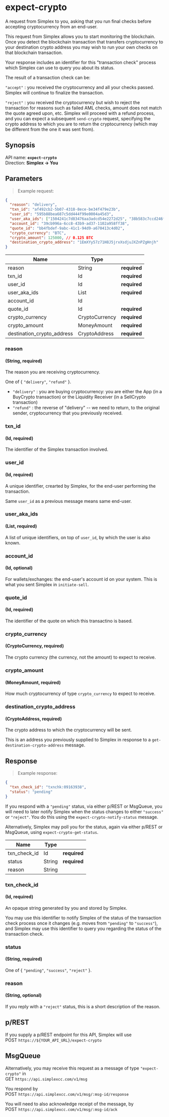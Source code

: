 # expect-crypto #

A request from Simplex to you, asking that you run final checks before accepting cryptocurrency from an end-user.

This request from Simplex allows you to start monitoring the blockchain. Once you detect the blockchain transaction that transfers cryptocurrency to your destination crypto address you may wish to run your own checks on that blockchain transaction.

Your response includes an identifier for this "transaction check" process which Simplex can use to query you about its status.

The result of a transaction check can be:

`"accept"` : you received the cryptocurrency and all your checks passed. Simplex will continue to finalize the transaction.

`"reject"` : you received the cryptocurrency but wish to reject the transaction for reasons such as failed AML checks, amount does not match the quote agreed upon, etc. Simplex will proceed with a refund process, and you can expect a subsequent `send-crypto` request, specifying the crypto address to which you are to return the cryptocurrency (which may be different from the one it was sent from).

## Synopsis ##

API name: **`expect-crypto`**  
Direction: **Simplex &rarr; You**

## Parameters ##

> Example request:

```json
{
  "reason": "delivery",
  "txn_id": "af492cb2-5b07-4318-8ece-be34f479e23b",
  "user_id": "595b88bea687c5dd444f99e0004a45d3",
  "user_aka_ids": ["1504241c7d83476aa3adcd54e2272d25", "38b583c7ccd246ffaed4ab0232b71647"],
  "account_id": "39cb996a-6cc8-43b9-ad37-1102a958ff38",
  "quote_id": "bb4fbdef-9abc-41c1-94d9-a670413c4d02",
  "crypto_currency": "BTC",
  "crypto_amount": 125000, // 0.125 BTC
  "destination_crypto_address": "1EmXYy57z71H8J5jrxXsdjuJXZnPZgHnjh"
}
```

Name                       | Type           |   |
-------------------------- | -------------- | - |
reason                     | String         | **required**
txn_id                     | Id             | **required**
user_id                    | Id             | **required**
user_aka_ids               | List<Id>       | **required**
account_id                 | Id             |
quote_id                   | Id             | **required**
crypto_currency            | CryptoCurrency | **required**
crypto_amount              | MoneyAmount    | **required**
destination_crypto_address | CryptoAddress  | **required**

### reason ###
#### (String, **required**)

The reason you are receiving cryptocurrency.

One of { `"delivery"`, `"refund"` }.

 * `"delivery"` : you are buying cryptocurrency: you are either the App (in a BuyCrypto transaction) or the Liquidity Receiver (in a SellCrypto transaction)
 * `"refund"` : the reverse of "delivery" -- we need to return, to the original sender, cryptocurrency that you previously received.

### txn_id ###
#### (Id, **required**)

The identifier of the Simplex transaction involved.

### user_id ###
#### (Id, **required**)

A unique identifier, crearted by Simplex, for the end-user performing the transaction.

Same `user_id` as a previous message means same end-user.

### user_aka_ids ###
#### (List<Id>, **required**)

A list of unique identifiers, on top of `user_id`, by which the user is also known.

### account_id ###
#### (Id, optional)

For wallets/exchanges: the end-user's account id on your system. This is what you sent Simplex in `initiate-sell`.

### quote_id ###
#### (Id, **required**)

The identifier of the quote on which this transactino is based.

### crypto_currency ###
#### (CryptoCurrency, **required**)

The crypto currency (the currency, not the amount) to expect to receive.

### crypto_amount ###
#### (MoneyAmount, **required**)

How much cryptocurrency of type `crypto_currency` to expect to receive.

### destination_crypto_address ###
#### (CryptoAddress, **required**)

The crypto address to which the cryptocurrency will be sent.

This is an address you previously supplied to Simplex in response to a `get-destination-crypto-address` message.

## Response ##

> Example response:

```json
{
  "txn_check_id": "txnchk:09163938",
  "status": "pending"
}
```

If you respond with a `"pending"` status, via either p/REST or MsgQueue, you will need to later notify Simplex when the status changes to either `"success"` or `"reject"`. You do this using the `expect-crypto-notify-status` message.

Alternatively, Simplex may poll you for the status, again via either p/REST or MsgQueue, using `expect-crypto-get-status`.

Name         | Type   |   |
------------ | ------ | - |
txn_check_id | Id     | **required**
status       | String | **required**
reason       | String |

### txn_check_id ###
#### (Id, **required**)

An opaque string generated by you and stored by Simplex.

You may use this identifier to notify Simplex of the status of the transaction check process once it changes (e.g. moves from `"pending"` to `"success"`), and Simplex may use this identifier to query you regarding the status of the transaction check.

### status ###
#### (String, **required**)

One of { `"pending"`, `"success"`, `"reject"` }.

### reason ###
#### (String, optional)

If you reply with a `"reject"` status, this is a short description of the reason.

## p/REST ##

If you supply a p/REST endpoint for this API, Simplex will use  
<span class="http-verb http-post">POST</span> `https://${YOUR_API_URL}/expect-crypto`

## MsgQueue ##

Alternatively, you may receive this request as a message of type `"expect-crypto"` in  
<span class="http-verb http-get">GET</span> `https://api.simplexcc.com/v1/msg`

You respond by  
<span class="http-verb http-post">POST</span> `https://api.simplexcc.com/v1/msg/:msg-id/response`

You will need to also acknowledge receipt of the message, by  
<span class="http-verb http-post">POST</span> `https://api.simplexcc.com/v1/msg/:msg-id/ack`

[modeline]: # ( vim: set ts=2 sw=2 expandtab wrap linebreak: )
